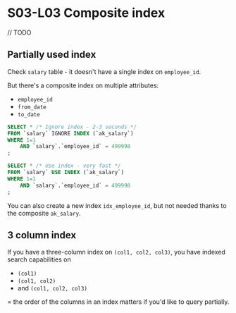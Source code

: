 # S03-L03 Composite index

// TODO

## Partially used index

Check `salary` table - it doesn't have a single index on `employee_id`.

But there's a composite index on multiple attributes:

* `employee_id`
* `from_date`
* `to_date`

```sql
SELECT * /* Ignore index - 2-3 seconds */
FROM `salary` IGNORE INDEX (`ak_salary`)
WHERE 1=1
	AND `salary`.`employee_id` = 499998
;

SELECT * /* Use index - very fast */
FROM `salary` USE INDEX (`ak_salary`)
WHERE 1=1
	AND `salary`.`employee_id` = 499998
;
```
You can also create a new index `idx_employee_id`, but not needed thanks to the composite `ak_salary`.

## 3 column index

If you have a three-column index on `(col1, col2, col3)`, you have indexed search capabilities on

* `(col1)`
* `(col1, col2)`
* and `(col1, col2, col3)`

= the order of the columns in an index matters if you'd like to query partially.
